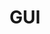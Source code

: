 ---
title: GUI
hero:
  title: GUI
  desc: 文档站点基于 dumi 生成
  actions:
    - text: 快速上手
      link: /alert
features:
  - icon: https://gw.alipayobjects.com/zos/bmw-prod/881dc458-f20b-407b-947a-95104b5ec82b/k79dm8ih_w144_h144.png
    title: 开箱即用
    desc: 安装即可像antd那样使用
  - icon: https://gw.alipayobjects.com/zos/bmw-prod/d60657df-0822-4631-9d7c-e7a869c2f21c/k79dmz3q_w126_h126.png
    title: 高性能
    desc: 与umi融合性较高
  - icon: https://gw.alipayobjects.com/zos/bmw-prod/d1ee0c6f-5aed-4a45-a507-339a4bfe076c/k7bjsocq_w144_h144.png
    title: 为组件多样性而生
    desc: 对比antd,除了antd实现的功能外,增加了公司实际项目中的多种业务场景
footer: Open-source MIT Licensed | Copyright © 2020<br />Powered by [dumi](https://d.umijs.org)
---